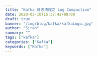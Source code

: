 ```yaml
---
title: "Kafka 日志清理之 Log Compaction"
date: 2020-03-10T15:37:42+08:00
draft: true
banner: "/img/blog/kafka/kafkaLogo.jpg"
author: "Siran"
summary: ""
tags: ["kafka"]
categories: ["Kafka"]
keywords: ["Kafka"]
---
```



